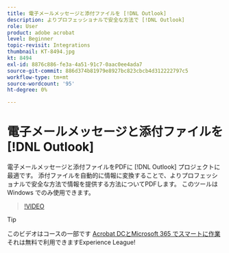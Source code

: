 ```yaml
---
title: 電子メールメッセージと添付ファイルを [!DNL Outlook]
description: よりプロフェッショナルで安全な方法で [!DNL Outlook]
role: User
product: adobe acrobat
level: Beginner
topic-revisit: Integrations
thumbnail: KT-8494.jpg
kt: 8494
exl-id: 8876c886-fe3a-4a51-91c7-0aac0ee4ada7
source-git-commit: 886d374b81979e8927bc823cbcb4d312222797c5
workflow-type: tm+mt
source-wordcount: '95'
ht-degree: 0%

---
```


# 電子メールメッセージと添付ファイルを [!DNL Outlook]

電子メールメッセージと添付ファイルをPDFに [!DNL Outlook] プロジェクトに最適です。 添付ファイルを自動的に情報に変換することで、よりプロフェッショナルで安全な方法で情報を提供する方法についてPDFします。 このツールは Windows でのみ使用できます。

>[!VIDEO](https://video.tv.adobe.com/v/336859?hidetitle=true)

>[!TIP]
>
>このビデオはコースの一部です [Acrobat DCとMicrosoft 365 でスマートに作業](https://experienceleague.adobe.com/?recommended=Acrobat-U-1-2021.microsoft365) それは無料で利用できますExperience League!
